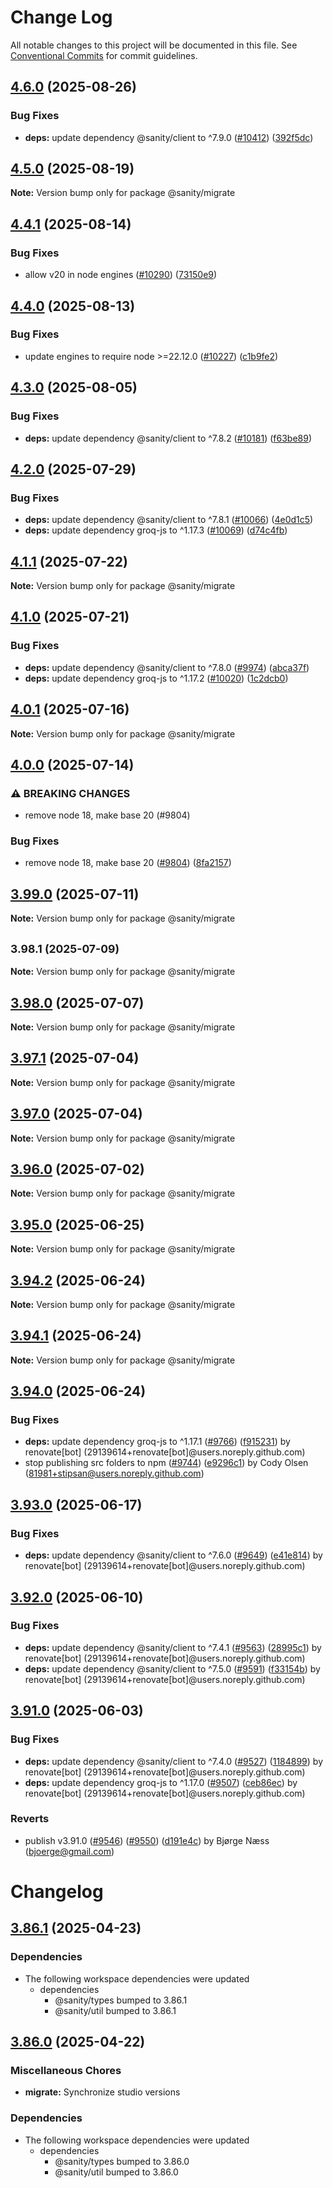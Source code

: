 # Change Log

All notable changes to this project will be documented in this file.
See [Conventional Commits](https://conventionalcommits.org) for commit guidelines.

## [4.6.0](https://github.com/sanity-io/sanity/compare/v4.5.0...v4.6.0) (2025-08-26)


### Bug Fixes

* **deps:** update dependency @sanity/client to ^7.9.0 ([#10412](https://github.com/sanity-io/sanity/issues/10412)) ([392f5dc](https://github.com/sanity-io/sanity/commit/392f5dc710fd1184709b268a4cc40b6af2e37162))



## [4.5.0](https://github.com/sanity-io/sanity/compare/v4.4.1...v4.5.0) (2025-08-19)

**Note:** Version bump only for package @sanity/migrate





## [4.4.1](https://github.com/sanity-io/sanity/compare/v4.4.0...v4.4.1) (2025-08-14)


### Bug Fixes

* allow v20 in node engines ([#10290](https://github.com/sanity-io/sanity/issues/10290)) ([73150e9](https://github.com/sanity-io/sanity/commit/73150e9befde5cb531279c9b206a08682df3ff38))



## [4.4.0](https://github.com/sanity-io/sanity/compare/v4.3.0...v4.4.0) (2025-08-13)


### Bug Fixes

* update engines to require node >=22.12.0 ([#10227](https://github.com/sanity-io/sanity/issues/10227)) ([c1b9fe2](https://github.com/sanity-io/sanity/commit/c1b9fe2b70ccbb9ff4bce0845dfaad25cafcd35a))



## [4.3.0](https://github.com/sanity-io/sanity/compare/v4.2.0...v4.3.0) (2025-08-05)


### Bug Fixes

* **deps:** update dependency @sanity/client to ^7.8.2 ([#10181](https://github.com/sanity-io/sanity/issues/10181)) ([f63be89](https://github.com/sanity-io/sanity/commit/f63be89404282e45a64b18acc2dee7585bd3dcf1))



## [4.2.0](https://github.com/sanity-io/sanity/compare/v4.1.1...v4.2.0) (2025-07-29)


### Bug Fixes

* **deps:** update dependency @sanity/client to ^7.8.1 ([#10066](https://github.com/sanity-io/sanity/issues/10066)) ([4e0d1c5](https://github.com/sanity-io/sanity/commit/4e0d1c53856b2e6bf6c61b3609fa8ba6fcd011dc))
* **deps:** update dependency groq-js to ^1.17.3 ([#10069](https://github.com/sanity-io/sanity/issues/10069)) ([d74c4fb](https://github.com/sanity-io/sanity/commit/d74c4fb87eeae2bd18cd99a5df725c8469b8f8e7))



## [4.1.1](https://github.com/sanity-io/sanity/compare/v4.1.0...v4.1.1) (2025-07-22)

**Note:** Version bump only for package @sanity/migrate





## [4.1.0](https://github.com/sanity-io/sanity/compare/v4.0.1...v4.1.0) (2025-07-21)


### Bug Fixes

* **deps:** update dependency @sanity/client to ^7.8.0 ([#9974](https://github.com/sanity-io/sanity/issues/9974)) ([abca37f](https://github.com/sanity-io/sanity/commit/abca37f07db11a1b97c53e6718f293542237a1ca))
* **deps:** update dependency groq-js to ^1.17.2 ([#10020](https://github.com/sanity-io/sanity/issues/10020)) ([1c2dcb0](https://github.com/sanity-io/sanity/commit/1c2dcb096a8874e72bbc35e4a9fb7e1de7526eb0))



## [4.0.1](https://github.com/sanity-io/sanity/compare/v4.0.0...v4.0.1) (2025-07-16)

**Note:** Version bump only for package @sanity/migrate





## [4.0.0](https://github.com/sanity-io/sanity/compare/v3.99.0...v4.0.0) (2025-07-14)


### ⚠ BREAKING CHANGES

* remove node 18, make base 20 (#9804)

### Bug Fixes

* remove node 18, make base 20 ([#9804](https://github.com/sanity-io/sanity/issues/9804)) ([8fa2157](https://github.com/sanity-io/sanity/commit/8fa2157bf7d5f1390f0e1663cb32bb1ffd361188))



## [3.99.0](https://github.com/sanity-io/sanity/compare/v3.98.1...v3.99.0) (2025-07-11)

**Note:** Version bump only for package @sanity/migrate





## <small>3.98.1 (2025-07-09)</small>

**Note:** Version bump only for package @sanity/migrate





## [3.98.0](https://github.com/sanity-io/sanity/compare/v3.97.1...v3.98.0) (2025-07-07)

**Note:** Version bump only for package @sanity/migrate

## [3.97.1](https://github.com/sanity-io/sanity/compare/v3.97.0...v3.97.1) (2025-07-04)

**Note:** Version bump only for package @sanity/migrate

## [3.97.0](https://github.com/sanity-io/sanity/compare/v3.96.0...v3.97.0) (2025-07-04)

**Note:** Version bump only for package @sanity/migrate

## [3.96.0](https://github.com/sanity-io/sanity/compare/v3.95.0...v3.96.0) (2025-07-02)

**Note:** Version bump only for package @sanity/migrate

## [3.95.0](https://github.com/sanity-io/sanity/compare/v3.94.2...v3.95.0) (2025-06-25)

**Note:** Version bump only for package @sanity/migrate

## [3.94.2](https://github.com/sanity-io/sanity/compare/v3.94.1...v3.94.2) (2025-06-24)

**Note:** Version bump only for package @sanity/migrate

## [3.94.1](https://github.com/sanity-io/sanity/compare/v3.94.0...v3.94.1) (2025-06-24)

**Note:** Version bump only for package @sanity/migrate

## [3.94.0](https://github.com/sanity-io/sanity/compare/v3.93.0...v3.94.0) (2025-06-24)

### Bug Fixes

* **deps:** update dependency groq-js to ^1.17.1 ([#9766](https://github.com/sanity-io/sanity/issues/9766)) ([f915231](https://github.com/sanity-io/sanity/commit/f915231339443a233f4ff981dc7632dc8a0106aa)) by renovate[bot] (29139614+renovate[bot]@users.noreply.github.com)
* stop publishing src folders to npm ([#9744](https://github.com/sanity-io/sanity/issues/9744)) ([e9296c1](https://github.com/sanity-io/sanity/commit/e9296c12d1c68ea912a309a6bfe6cb752172ba07)) by Cody Olsen (81981+stipsan@users.noreply.github.com)

## [3.93.0](https://github.com/sanity-io/sanity/compare/v3.92.0...v3.93.0) (2025-06-17)

### Bug Fixes

* **deps:** update dependency @sanity/client to ^7.6.0 ([#9649](https://github.com/sanity-io/sanity/issues/9649)) ([e41e814](https://github.com/sanity-io/sanity/commit/e41e8140d2de74151228f535181d368407aa9111)) by renovate[bot] (29139614+renovate[bot]@users.noreply.github.com)

## [3.92.0](https://github.com/sanity-io/sanity/compare/v3.91.0...v3.92.0) (2025-06-10)

### Bug Fixes

* **deps:** update dependency @sanity/client to ^7.4.1 ([#9563](https://github.com/sanity-io/sanity/issues/9563)) ([28995c1](https://github.com/sanity-io/sanity/commit/28995c11d7e920467e50116a5be97f215ab85fd2)) by renovate[bot] (29139614+renovate[bot]@users.noreply.github.com)
* **deps:** update dependency @sanity/client to ^7.5.0 ([#9591](https://github.com/sanity-io/sanity/issues/9591)) ([f33154b](https://github.com/sanity-io/sanity/commit/f33154ba7336299ee0969a0a8db5bf106c3a7825)) by renovate[bot] (29139614+renovate[bot]@users.noreply.github.com)

## [3.91.0](https://github.com/sanity-io/sanity/compare/v3.90.0...v3.91.0) (2025-06-03)

### Bug Fixes

* **deps:** update dependency @sanity/client to ^7.4.0 ([#9527](https://github.com/sanity-io/sanity/issues/9527)) ([1184899](https://github.com/sanity-io/sanity/commit/1184899e50bf559e0f47db0e94df942a7fa7be3a)) by renovate[bot] (29139614+renovate[bot]@users.noreply.github.com)
* **deps:** update dependency groq-js to ^1.17.0 ([#9507](https://github.com/sanity-io/sanity/issues/9507)) ([ceb86ec](https://github.com/sanity-io/sanity/commit/ceb86ecd0d98f5028f81d2909a92c94ad15e89c5)) by renovate[bot] (29139614+renovate[bot]@users.noreply.github.com)

### Reverts

* publish v3.91.0 ([#9546](https://github.com/sanity-io/sanity/issues/9546)) ([#9550](https://github.com/sanity-io/sanity/issues/9550)) ([d191e4c](https://github.com/sanity-io/sanity/commit/d191e4cdbccc68cda01f864c0290528df91d9571)) by Bjørge Næss (bjoerge@gmail.com)

# Changelog

## [3.86.1](https://github.com/sanity-io/sanity/compare/v3.86.0...v3.86.1) (2025-04-23)

### Dependencies

* The following workspace dependencies were updated
  * dependencies
    * @sanity/types bumped to 3.86.1
    * @sanity/util bumped to 3.86.1

## [3.86.0](https://github.com/sanity-io/sanity/compare/migrate-v3.85.1...migrate-v3.86.0) (2025-04-22)

### Miscellaneous Chores

* **migrate:** Synchronize studio versions

### Dependencies

* The following workspace dependencies were updated
  * dependencies
    * @sanity/types bumped to 3.86.0
    * @sanity/util bumped to 3.86.0
